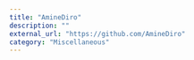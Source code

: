 ```yaml
---
title: "AmineDiro"
description: ""
external_url: "https://github.com/AmineDiro"
category: "Miscellaneous"
---
```

